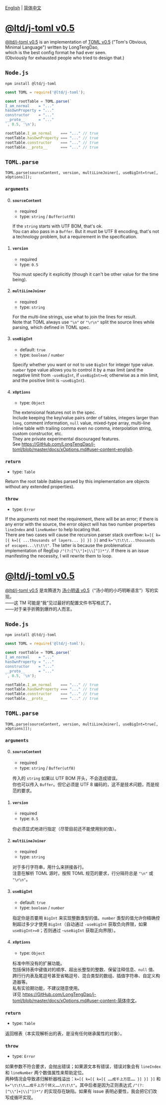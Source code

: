 
[English](#user-content-english) | [简体中文](#user-content-简体中文)



[@ltd/j-toml v0.5]<a id="user-content-english">&nbsp;</a>
==================

[@ltd/j-toml v0.5] is an implementation of [TOML v0.5] ("Tom's Obvious, Minimal Language") written by LongTengDao,  
which is the best config format he had ever seen.  
(Obviously for exhausted people who tried to design that.)

`Node.js`
---------

```shell
npm install @ltd/j-toml
```

```js
const TOML = require('@ltd/j-toml');

const rootTable = TOML.parse(`
I_am_normal    = "..."
hasOwnProperty = "..."
constructor    = "..."
__proto__      = "..."
`, 0.5, '\n');

rootTable.I_am_normal    === "..." // true
rootTable.hasOwnProperty === "..." // true
rootTable.constructor    === "..." // true
rootTable.__proto__      === "..." // true
```

`TOML.parse`
------------

```
TOML.parse(sourceContent, version, multiLineJoiner[, useBigInt=true[, xOptions]]);
```

### `arguments`

0.  #### `sourceContent`
    *   required
    *   type: `string` / `Buffer(utf8)`
    
    If the `string` starts with UTF BOM, that's ok.  
    You can also pass in a `Buffer`. But it must be UTF 8 encoding, that's not a technology problem, but a requirement in the specification.
    
1.  #### `version`
    *   required
    *   type: `0.5`
    
    You must specify it explicitly (though it can't be other value for the time being).
    
2.  #### `multiLineJoiner`
    *   required
    *   type: `string`
    
    For the multi-line strings, use what to join the lines for result.  
    Note that TOML always use `"\n"` or `"\r\n"` split the source lines while parsing, which defined in TOML spec.
    
3.  #### `useBigInt`
    *   default: `true`
    *   type: `boolean` / `number`
    
    Specify whether you want or not to use `BigInt` for integer type value. `number` type value allows you to control it by a max limit (and the negative limit from `-useBigInt`, if `useBigInt>=0`; otherwise as a min limit, and the positive limit is `~useBigInt`).
    
4.  #### `xOptions`
    *   type: `Object`
    
    The extensional features not in the spec.  
    Include keeping the key/value pairs order of tables, integers larger than `long`, comment information, `null` value, mixed-type array, multi-line inline table with trailing comma even no comma, interpolation string, custom constructor, etc.  
    They are private experimental discouraged features.  
    See <https://GitHub.com/LongTengDao/j-toml/blob/master/docs/xOptions.md#user-content-english>.

### `return`

*   type: `Table`

Return the root table (tables parsed by this implementation are objects without any extended properties).

### `throw`

*   type: `Error`

If the arguments not meet the requirement, there will be an error; if there is any error with the source, the error object will has two number properties `lineIndex` and `lineNumber` to help locating that.  
There are two cases will cause the recursion parser stack overflow: `k=[{ k=[{ k=[{ ...thousands of layers... }] }] }]` and `k="\t\t\t...thousands of escapes...\t\t\t"`. The latter is because the problematical implementation of RegExp `/"(?:[^\\"]+|\\[^])*"/`. If there is an issue manifesting the necessity, I will rewrite them to loop.



[@ltd/j-toml v0.5]<a id="user-content-简体中文">&nbsp;</a>
==================

[@ltd/j-toml v0.5] 是龙腾道为 [汤小明语 v0.5]（“汤小明的小巧明晰语言”）写的实现。  
——这 TM 可能是“我”见过最好的配置文件书写格式了。  
——对于亲手折腾到爆炸的人而言。

`Node.js`
---------

```shell
npm install @ltd/j-toml
```

```js
const TOML = require('@ltd/j-toml');

const rootTable = TOML.parse(`
I_am_normal    = "..."
hasOwnProperty = "..."
constructor    = "..."
__proto__      = "..."
`, 0.5, '\n');

rootTable.I_am_normal    === "..." // true
rootTable.hasOwnProperty === "..." // true
rootTable.constructor    === "..." // true
rootTable.__proto__      === "..." // true
```

`TOML.parse`
------------

```
TOML.parse(sourceContent, version, multiLineJoiner[, useBigInt=true[, xOptions]]);
```

### `arguments`

0.  #### `sourceContent`
    *   required
    *   type: `string` / `Buffer(utf8)`
    
    传入的 `string` 如果以 UTF BOM 开头，不会造成错误。  
    你也可以传入 `Buffer`。但它必须是 UTF 8 编码的，这不是技术问题，而是规范的要求。
    
1.  #### `version`
    *   required
    *   type: `0.5`
    
    你必须显式地进行指定（尽管目前还不能使用别的值）。
    
2.  #### `multiLineJoiner`
    *   required
    *   type: `string`
    
    对于多行字符串，用什么来拼接各行。  
    注意在解析 TOML 源时，按照 TOML 规范的要求，行分隔符总是 `"\n"` 或 `"\r\n"`。
    
3.  #### `useBigInt`
    *   default: `true`
    *   type: `boolean` / `number`
    
    指定你是否要用 `BigInt` 来实现整数类型的值。`number` 类型的值允许你精确控制超过多少才使用 `BigInt`（自动通过 `-useBigInt` 获取负向界限，如果 `useBigInt>=0`；否则通过 `~useBigInt` 获取正向界限）。
    
4.  #### `xOptions`
    *   type: `Object`
    
    标准中所没有的扩展功能。  
    包括保持表中键值对的顺序、超出长整型的整数、保留注释信息、`null` 值、跨行行内表及尾逗号甚至省略逗号、混合类型的数组、插值字符串、自定义构造器等。  
    私有实验期功能，不建议随意使用。  
    详见 <https://GitHub.com/LongTengDao/j-toml/blob/master/docs/xOptions.md#user-content-简体中文>。

### `return`

*   type: `Table`

返回根表（本实现解析出的表，是没有任何继承属性的对象）。

### `throw`

*   type: `Error`

如果参数不符合要求，会抛出错误；如果源文本有错误，错误对象会有 `lineIndex` 和 `lineNumber` 两个数值属性来帮助定位。  
两种情况会导致递归解析器栈溢出：`k=[{ k=[{ k=[{ ……成千上万层…… }] }] }]` 和 `k="\t\t\t……成千上万个转义……\t\t\t"`。其中后者是因为正则表达式 `/"(?:[^\\"]+|\\[^])*"/` 的实现存在缺陷。如果有 issue 表明必要性，我会把它们改写成循环实现。



[@ltd/j-toml v0.5]: https://www.npmjs.com/package/@ltd/j-toml

[TOML v0.5]: https://GitHub.com/toml-lang/toml/blob/master/versions/en/toml-v0.5.0.md

[汤小明语 v0.5]: https://GitHub.com/LongTengDao/toml-lang/blob/龙腾道-译/versions/cn/toml-v0.5.0.md
